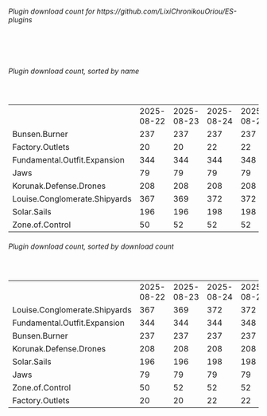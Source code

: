 <h6>Plugin download count for https://github.com/LixiChronikouOriou/ES-plugins</h6><br>
<br>
<h6>Plugin download count, sorted by name</h6><sub><sup><br>
<table>
	<tr>
		<td></td>
		<td>2025-08-22</td>
		<td>2025-08-23</td>
		<td>2025-08-24</td>
		<td>2025-08-25</td>
		<td>2025-08-26</td>
		<td>2025-08-27</td>
		<td>2025-08-28</td>
		<td>today +</td>
	</tr>
	<tr>
		<td>Bunsen.Burner</td>
		<td>237</td>
		<td>237</td>
		<td>237</td>
		<td>237</td>
		<td>241</td>
		<td>245</td>
		<td>245</td>
		<td></td>
	</tr>
	<tr>
		<td>Factory.Outlets</td>
		<td>20</td>
		<td>20</td>
		<td>22</td>
		<td>22</td>
		<td>25</td>
		<td>32</td>
		<td>32</td>
		<td></td>
	</tr>
	<tr>
		<td>Fundamental.Outfit.Expansion</td>
		<td>344</td>
		<td>344</td>
		<td>344</td>
		<td>348</td>
		<td>350</td>
		<td>367</td>
		<td>367</td>
		<td></td>
	</tr>
	<tr>
		<td>Jaws</td>
		<td>79</td>
		<td>79</td>
		<td>79</td>
		<td>79</td>
		<td>83</td>
		<td>90</td>
		<td>90</td>
		<td></td>
	</tr>
	<tr>
		<td>Korunak.Defense.Drones</td>
		<td>208</td>
		<td>208</td>
		<td>208</td>
		<td>208</td>
		<td>210</td>
		<td>214</td>
		<td>214</td>
		<td></td>
	</tr>
	<tr>
		<td>Louise.Conglomerate.Shipyards</td>
		<td>367</td>
		<td>369</td>
		<td>372</td>
		<td>372</td>
		<td>374</td>
		<td>386</td>
		<td>386</td>
		<td></td>
	</tr>
	<tr>
		<td>Solar.Sails</td>
		<td>196</td>
		<td>196</td>
		<td>198</td>
		<td>198</td>
		<td>202</td>
		<td>206</td>
		<td>206</td>
		<td></td>
	</tr>
	<tr>
		<td>Zone.of.Control</td>
		<td>50</td>
		<td>52</td>
		<td>52</td>
		<td>52</td>
		<td>55</td>
		<td>59</td>
		<td>59</td>
		<td></td>
	</tr>
</table>
</sub></sup>
<h6>Plugin download count, sorted by download count</h6><sub><sup><br>
<table>
	<tr>
		<td></td>
		<td>2025-08-22</td>
		<td>2025-08-23</td>
		<td>2025-08-24</td>
		<td>2025-08-25</td>
		<td>2025-08-26</td>
		<td>2025-08-27</td>
		<td>2025-08-28</td>
		<td>today +</td>
	</tr>
	<tr>
		<td>Louise.Conglomerate.Shipyards</td>
		<td>367</td>
		<td>369</td>
		<td>372</td>
		<td>372</td>
		<td>374</td>
		<td>386</td>
		<td>386</td>
		<td></td>
	</tr>
	<tr>
		<td>Fundamental.Outfit.Expansion</td>
		<td>344</td>
		<td>344</td>
		<td>344</td>
		<td>348</td>
		<td>350</td>
		<td>367</td>
		<td>367</td>
		<td></td>
	</tr>
	<tr>
		<td>Bunsen.Burner</td>
		<td>237</td>
		<td>237</td>
		<td>237</td>
		<td>237</td>
		<td>241</td>
		<td>245</td>
		<td>245</td>
		<td></td>
	</tr>
	<tr>
		<td>Korunak.Defense.Drones</td>
		<td>208</td>
		<td>208</td>
		<td>208</td>
		<td>208</td>
		<td>210</td>
		<td>214</td>
		<td>214</td>
		<td></td>
	</tr>
	<tr>
		<td>Solar.Sails</td>
		<td>196</td>
		<td>196</td>
		<td>198</td>
		<td>198</td>
		<td>202</td>
		<td>206</td>
		<td>206</td>
		<td></td>
	</tr>
	<tr>
		<td>Jaws</td>
		<td>79</td>
		<td>79</td>
		<td>79</td>
		<td>79</td>
		<td>83</td>
		<td>90</td>
		<td>90</td>
		<td></td>
	</tr>
	<tr>
		<td>Zone.of.Control</td>
		<td>50</td>
		<td>52</td>
		<td>52</td>
		<td>52</td>
		<td>55</td>
		<td>59</td>
		<td>59</td>
		<td></td>
	</tr>
	<tr>
		<td>Factory.Outlets</td>
		<td>20</td>
		<td>20</td>
		<td>22</td>
		<td>22</td>
		<td>25</td>
		<td>32</td>
		<td>32</td>
		<td></td>
	</tr>
</table>
</sub></sup>
